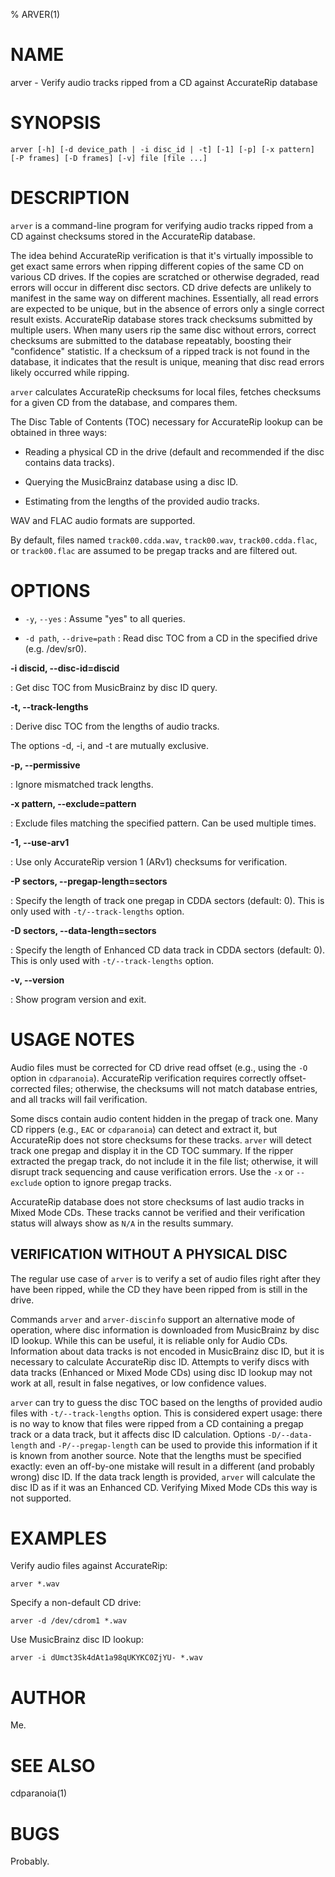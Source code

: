 % ARVER(1)

# NAME

arver - Verify audio tracks ripped from a CD against AccurateRip database

# SYNOPSIS

`arver [-h] [-d device_path | -i disc_id | -t] [-1] [-p] [-x pattern] [-P frames] [-D frames] [-v] file [file ...]`

# DESCRIPTION

`arver` is a command-line program for verifying audio tracks ripped
from a CD against checksums stored in the AccurateRip database.

The idea behind AccurateRip verification is that it's virtually
impossible to get exact same errors when ripping different copies of the
same CD on various CD drives. If the copies are scratched or otherwise
degraded, read errors will occur in different disc sectors. CD drive
defects are unlikely to manifest in the same way on different machines.
Essentially, all read errors are expected to be unique, but in the
absence of errors only a single correct result exists. AccurateRip
database stores track checksums submitted by multiple users. When many
users rip the same disc without errors, correct checksums are submitted
to the database repeatably, boosting their "confidence" statistic. If
a checksum of a ripped track is not found in the database, it indicates
that the result is unique, meaning that disc read errors likely occurred
while ripping.

`arver` calculates AccurateRip checksums for local files, fetches
checksums for a given CD from the database, and compares them.

The Disc Table of Contents (TOC) necessary for AccurateRip lookup can be
obtained in three ways:

* Reading a physical CD in the drive (default and recommended if the
  disc contains data tracks).

* Querying the MusicBrainz database using a disc ID.

* Estimating from the lengths of the provided audio tracks.

WAV and FLAC audio formats are supported.

By default, files named `track00.cdda.wav`, `track00.wav`,
`track00.cdda.flac`, or `track00.flac` are assumed to be pregap tracks and
are filtered out.

# OPTIONS

* `-y`, `--yes`
: Assume "yes" to all queries.

* `-d path`, `--drive=path`
: Read disc TOC from a CD in the specified drive (e.g. /dev/sr0).

**-i discid, \--disc-id=discid**

:   Get disc TOC from MusicBrainz by disc ID query.

**-t, \--track-lengths**

:   Derive disc TOC from the lengths of audio tracks.

The options -d, -i, and -t are mutually exclusive.

**-p, \--permissive**

:   Ignore mismatched track lengths.

**-x pattern, \--exclude=pattern**

:   Exclude files matching the specified pattern. Can be used multiple
    times.

**-1, \--use-arv1**

:   Use only AccurateRip version 1 (ARv1) checksums for verification.

**-P sectors, \--pregap-length=sectors**

:   Specify the length of track one pregap in CDDA sectors (default: 0).
    This is only used with `-t/--track-lengths` option.

**-D sectors, \--data-length=sectors**

:   Specify the length of Enhanced CD data track in CDDA sectors (default: 0).
    This is only used with `-t/--track-lengths` option.

**-v, \--version**

:   Show program version and exit.

# USAGE NOTES

Audio files must be corrected for CD drive read offset (e.g., using the
`-O` option in `cdparanoia`). AccurateRip verification requires
correctly offset-corrected files; otherwise, the checksums will not
match database entries, and all tracks will fail verification.

Some discs contain audio content hidden in the pregap of track one. Many
CD rippers (e.g., `EAC` or `cdparanoia`) can detect and extract it,
but AccurateRip does not store checksums for these tracks. `arver`
will detect track one pregap and display it in the CD TOC summary. If
the ripper extracted the pregap track, do not include it in the file
list; otherwise, it will disrupt track sequencing and cause verification
errors. Use the `-x` or `--exclude` option to ignore pregap tracks.

AccurateRip database does not store checksums of last audio tracks in
Mixed Mode CDs. These tracks cannot be verified and their verification
status will always show as `N/A` in the results summary.

## VERIFICATION WITHOUT A PHYSICAL DISC

The regular use case of `arver` is to verify a set of audio files
right after they have been ripped, while the CD they have been ripped
from is still in the drive.

Commands `arver` and `arver-discinfo` support an alternative mode of
operation, where disc information is downloaded from MusicBrainz by disc
ID lookup. While this can be useful, it is reliable only for Audio CDs.
Information about data tracks is not encoded in MusicBrainz disc ID, but
it is necessary to calculate AccurateRip disc ID. Attempts to verify
discs with data tracks (Enhanced or Mixed Mode CDs) using disc ID lookup
may not work at all, result in false negatives, or low confidence
values.

`arver` can try to guess the disc TOC based on the lengths of provided
audio files with `-t/--track-lengths` option. This is considered expert
usage: there is no way to know that files were ripped from a CD
containing a pregap track or a data track, but it affects disc ID
calculation. Options `-D/--data-length` and `-P/--pregap-length` can be
used to provide this information if it is known from another source.
Note that the lengths must be specified exactly: even an off-by-one
mistake will result in a different (and probably wrong) disc ID. If the
data track length is provided, `arver` will calculate the disc ID as
if it was an Enhanced CD. Verifying Mixed Mode CDs this way is not
supported.

# EXAMPLES

Verify audio files against AccurateRip:

```text
arver *.wav
```

Specify a non-default CD drive:

```text
arver -d /dev/cdrom1 *.wav
```

Use MusicBrainz disc ID lookup:

```text
arver -i dUmct3Sk4dAt1a98qUKYKC0ZjYU- *.wav
```

# AUTHOR

Me.

# SEE ALSO

cdparanoia(1)

# BUGS

Probably.
